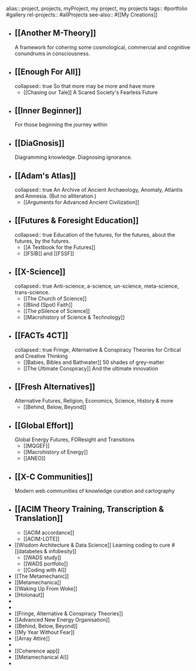 alias:: project, projects, myProject, my project, my projects
tags:: #portfolio #gallery 
rel-projects:: #allProjects
see-also:: #[[My Creations]]

- ## [[Another M-Theory]]
  A framework for cohering some cosmological, commercial and cognitive conundrums in consciousness.
- ## [[Enough For All]]
  collapsed:: true
  So that more may be more and have more
	- [[Chasing our Tale]]
	  A Scared Society's Fearless Future
- ## [[Inner Beginner]]
  For those beginning the journey within
- ## [[DiaGnosis]]
  Diagramming knowledge. Diagnosing ignorance.
- ## [[Adam's Atlas]]
  collapsed:: true
  An Archive of Ancient Archaeology, Anomaly, Atlantis and Amnesia. (But no alliteration.)
	- [[Arguments for Advanced Ancient Civilization]]
- ## [[Futures & Foresight Education]]
  collapsed:: true
  Education of the futures, for the futures, about the futures, by the futures.
	- [[A Textbook for the Futures]]
	- [[FSIB]] and [[FSSF]]
- ## [[X-Science]]
  collapsed:: true
  Anti-science, a-science, un-science, meta-science, trans-science.
	- [[The Church of Science]]
	- [[Blind (Spot) Faith]]
	- [[The pSilence of Science]]
	- [[Macrohistory of Science & Technology]]
- ## [[FACTs 4CT]] 
  collapsed:: true
  Fringe, Alternative & Conspiracy Theories for Critical and Creative Thinking
	- [[Babies, Bibles and Bathwater]]
	  50 shades of grey-matter
	- [[The Ultimate Conspiracy]]
	  And the ultimate innovation
- ## [[Fresh Alternatives]]
  Alternative Futures, Religion, Economics, Science, History & more
	- [[Behind, Below, Beyond]]
- ## [[Global Effort]]
  Global Energy Futures, FOResight and Transitions
	- [[MQGEF]]
	- [[Macrohistory of Energy]]
	- [[ANEO]]
- ## [[X-C Communities]]
  Modern web communities of knowledge curation and cartography
- ## [[ACIM Theory Training, Transcription & Translation]]
	- [[ACIM accordance]]
	- [[ACIM-LOTE]]
- [[Wisdom Architecture & Data Science]]
  Learning coding to cure #[[databetes & infobesity]]
	- [[WADS study]]
	- [[WADS portfolio]]
	- [[Coding with AI]]
- [[The Metamechanic]]
- [[Metamechanica]]
- [[Waking Up From Woke]]
- [[Holonaut]]
-
-
- [[Fringe, Alternative & Conspiracy Theories]]
- [[Advanced New Energy Organisation]]
- [[Behind, Below, Beyond]]
- [[My Year Without Fear]]
- [[Array Attire]]
-
- [[Coherence app]]
- [[Metamechanical AI]]
-